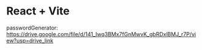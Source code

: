 # React + Vite

passwordGenerator:
https://drive.google.com/file/d/141_Iwq3BMx7fGnMwvK_gbRDxlBMJ_r7P/view?usp=drive_link
